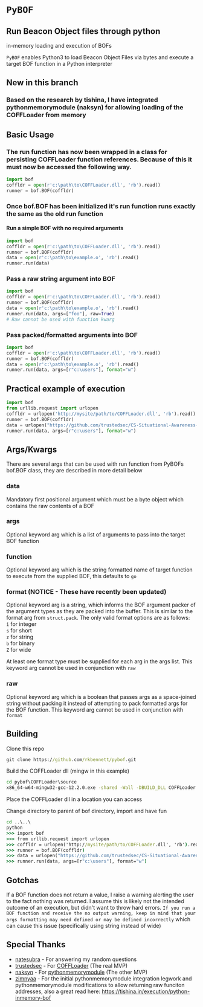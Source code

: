 # `PyBOF`
## Run Beacon Object files through python

in-memory loading and execution of BOFs

`PyBOF` enables Python3 to load Beacon Object Files via bytes and execute a target BOF function in a Python interpreter

## New in this branch
### Based on the research by tishina, I have integrated pythonmemorymodule (naksyn) for allowing loading of the COFFLoader from memory

## Basic Usage

### The run function has now been wrapped in a class for persisting COFFLoader function references. Because of this it must now be accessed the following way.
```python
import bof
coffldr = open(r'c:\path\to\COFFLoader.dll', 'rb').read()
runner = bof.BOF(coffldr)
```

### Once bof.BOF has been initialized it's run function runs exactly the same as the old run function
#### Run a simple BOF with no required arguments
```python
import bof
coffldr = open(r'c:\path\to\COFFLoader.dll', 'rb').read()
runner = bof.BOF(coffldr)
data = open(r'c:\path\to\example.o', 'rb').read()
runner.run(data)
```

### Pass a raw string argument into BOF
```python
import bof
coffldr = open(r'c:\path\to\COFFLoader.dll', 'rb').read()
runner = bof.BOF(coffldr)
data = open(r'c:\path\to\example.o', 'rb').read()
runner.run(data, args=["foo"], raw=True)
# Raw cannot be used with function kwarg
```

### Pass packed/formatted arguments into BOF
```python
import bof
coffldr = open(r'c:\path\to\COFFLoader.dll', 'rb').read()
runner = bof.BOF(coffldr)
data = open(r'c:\path\to\example.o', 'rb').read()
runner.run(data, args=[r"c:\users"], format="w")
```

## Practical example of execution
```python
import bof
from urllib.request import urlopen
coffldr = urlopen('http://mysite/path/to/COFFLoader.dll', 'rb').read()
runner = bof.BOF(coffldr)
data = urlopen("https://github.com/trustedsec/CS-Situational-Awareness-BOF/raw/master/SA/dir/dir.x64.o").read()
runner.run(data, args=[r"c:\users"], format="w")
```

## Args/Kwargs
There are several args that can be used with run function from PyBOFs bof.BOF class, they are described in more detail below

### data
Mandatory first positional argument which must be a byte object which contains the raw contents of a BOF

### args
Optional keyword arg which is a list of arguments to pass into the target BOF function

### function
Optional keyword arg which is the string formatted name of target function to execute from the supplied BOF, this defaults to `go`

### format (NOTICE - These have recently been updated)
Optional keyword arg is a string, which informs the BOF argument packer of the argument types as they are packed into the buffer. This is similar to the format arg from `struct.pack`. The only valid format options are as follows:\
`i` for integer\
`s` for short\
`z` for string\
`b` for binary\
`Z` for wide

At least one format type must be supplied for each arg in the args list. This keyword arg cannot be used in conjunction with `raw`

### raw
Optional keyword arg which is a boolean that passes args as a space-joined string without packing it instead of attempting to pack formatted args for the BOF function. This keyword arg cannot be used in conjunction with `format`

## Building
Clone this repo

```cmd
git clone https://github.com/rkbennett/pybof.git
```

Build the COFFLoader dll (mingw in this example)
```cmd
cd pybof\COFFLoader\source
x86_64-w64-mingw32-gcc-12.2.0.exe -shared -Wall -DBUILD_DLL COFFLoader.c beacon_compatibility.c APIResolve.c -o COFFLoader.x64.dll
```

Place the COFFLoader dll in a location you can access

Change directory to parent of bof directory, import and have fun
```cmd
cd ..\..\
python
>>> import bof
>>> from urllib.request import urlopen
>>> coffldr = urlopen('http://mysite/path/to/COFFLoader.dll', 'rb').read()
>>> runner = bof.BOF(coffldr)
>>> data = urlopen("https://github.com/trustedsec/CS-Situational-Awareness-BOF/raw/master/SA/dir/dir.x64.o").read()
>>> runner.run(data, args=[r"c:\users"], format="w")
```

## Gotchas
If a BOF function does not return a value, I raise a warning alerting the user to the fact nothing was returned. I assume this is likely not the intended outcome of an execution, but didn't want to throw hard errors. `If you run a BOF function and receive the no output warning, keep in mind that your args formatting may need defined or may be defined incorrectly` which can cause this issue (specifically using string instead of wide)

## Special Thanks
* [natesubra](https://github.com/natesubra) - For answering my random questions
* [trustedsec](https://github.com/trustedsec) - For [COFFLoader](https://github.com/trustedsec/COFFLoader) (The real MVP)
* [naksyn](https://github.com/naksyn) - For [pythonmemorymodule](https://github.com/naksyn/PythonMemoryModule) (The other MVP)
* [zimnyaa](https://github.com/zimnyaa) - For the initial pythonmemorymodule integration legwork and pythonmemorymodule modifications to allow returning raw funciton addresses, also a great read here: https://tishina.in/execution/python-inmemory-bof